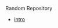 Random Repository
* [intro](https://docs.github.com/en/get-started/writing-on-github/getting-started-with-writing-and-formatting-on-github/basic-writing-and-formatting-syntax)


